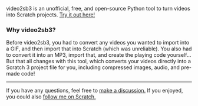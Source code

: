 video2sb3 is an unofficial, free, and open-source Python tool to turn videos into Scratch projects. [Try it out here!](https://github.com/MagentaDude/video2sb3/wiki/Using-video2sb3)
### Why video2sb3?
Before video2sb3, you had to convert any videos you wanted to import into a GIF, and then import that into Scratch (which was unreliable). You also had to convert it into an MP3, import that, and create the playing code yourself... But that all changes with this tool, which converts your videos directly into a Scratch 3 project file for you, including compressed images, audio, and pre-made code!
***
If you have any questions, feel free to [make a discussion.](https://github.com/MagentaDude/video2sb3/discussions) If you enjoyed, you could also [follow me on Scratch.](https://scratch.mit.edu/users/MagentaDude1359/)
